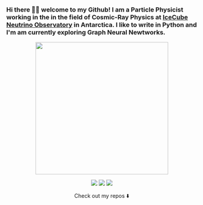 
### Hi there 👋🏾  welcome to my Github! I am a Particle Physicist working in the in the field of Cosmic-Ray Physics at <a href="https://icecube.wisc.edu/">IceCube Neutrino Observatory</a> in Antarctica. I like to write in Python and I'm am currently exploring Graph Neural Newtworks.

<p align="center">
  <img width="350" src="https://media.giphy.com/media/26FfbM5bbhCdLANW0/giphy.gif">
</p>

<p align="center">
<a href= "https://www.paraskoundal.com"><img src="https://img.icons8.com/material-outlined/30/000000/webpage.png"/></a>
<a href= "https://www.instagram.com/paraskoundal/"><img src="https://img.icons8.com/material-outlined/30/000000/instagram.png"/></a>
<a href= "https://twitter.com/paras_koundal"><img src="https://img.icons8.com/material-outlined/30/000000/twitter.png"/></a>
</p>

<p align="center">
Check out my repos ⬇️  
</p>
